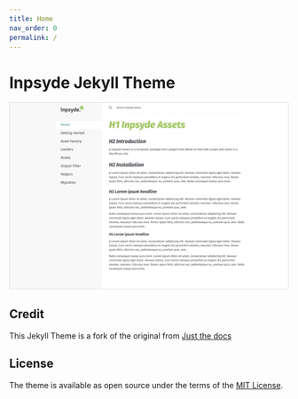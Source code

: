 ```yaml
---
title: Home
nav_order: 0
permalink: /
---
```


# Inpsyde Jekyll Theme

![jekyll-inpsyde-theme](../jekyll-inpsyde-theme-screenshot.jpg)

## Credit
This Jekyll Theme is a fork of the original from <a href="https://pmarsceill.github.io/just-the-docs/" target="_blank">Just the docs</a>

## License

The theme is available as open source under the terms of the [MIT License](http://opensource.org/licenses/MIT).
